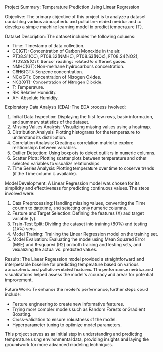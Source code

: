 Project Summary: Temperature Prediction Using Linear Regression

Objective:
The primary objective of this project is to analyze a dataset containing various atmospheric and pollution-related metrics and to develop a simple machine learning model to predict temperature (T).

Dataset Description:
The dataset includes the following columns:
- Time: Timestamp of data collection.
- CO(GT): Concentration of Carbon Monoxide in the air.
- PT08.S1(CO), PT08.S2(NMHC), PT08.S3(NOx), PT08.S4(NO2), PT08.S5(O3): Sensor readings related to different gases.
- NMHC(GT): Non-methane hydrocarbons concentration.
- C6H6(GT): Benzene concentration.
- NOx(GT): Concentration of Nitrogen Oxides.
- NO2(GT): Concentration of Nitrogen Dioxide.
- T: Temperature.
- RH: Relative Humidity.
- AH: Absolute Humidity.

Exploratory Data Analysis (EDA):
The EDA process involved:
1. Initial Data Inspection: Displaying the first few rows, basic information, and summary statistics of the dataset.
2. Missing Values Analysis: Visualizing missing values using a heatmap.
3. Distribution Analysis: Plotting histograms for the temperature to understand its distribution.
4. Correlation Analysis: Creating a correlation matrix to explore relationships between variables.
5. Outlier Detection: Using boxplots to detect outliers in numeric columns.
6. Scatter Plots: Plotting scatter plots between temperature and other selected variables to visualize relationships.
7. Time Series Analysis: Plotting temperature over time to observe trends (if the Time column is available).

Model Development:
A Linear Regression model was chosen for its simplicity and effectiveness for predicting continuous values. The steps involved were:
1. Data Preprocessing: Handling missing values, converting the Time column to datetime, and selecting only numeric columns.
2. Feature and Target Selection: Defining the features (X) and target variable (y).
3. Train-Test Split: Dividing the dataset into training (80%) and testing (20%) sets.
4. Model Training: Training the Linear Regression model on the training set.
5. Model Evaluation: Evaluating the model using Mean Squared Error (MSE) and R-squared (R2) on both training and testing sets, and visualizing the actual vs. predicted values.

Results:
The Linear Regression model provided a straightforward and interpretable baseline for predicting temperature based on various atmospheric and pollution-related features. The performance metrics and visualizations helped assess the model's accuracy and areas for potential improvement.

Future Work:
To enhance the model's performance, further steps could include:
- Feature engineering to create new informative features.
- Trying more complex models such as Random Forests or Gradient Boosting.
- Cross-validation to ensure robustness of the model.
- Hyperparameter tuning to optimize model parameters.

This project serves as an initial step in understanding and predicting temperature using environmental data, providing insights and laying the groundwork for more advanced modeling techniques.
